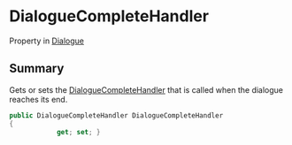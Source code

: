# DialogueCompleteHandler

Property in [Dialogue](./)

## Summary

Gets or sets the [DialogueCompleteHandler](../yarn.dialoguecompletehandler.md) that is called when the dialogue reaches its end.

```csharp
public DialogueCompleteHandler DialogueCompleteHandler
{
            get; set; }
```
